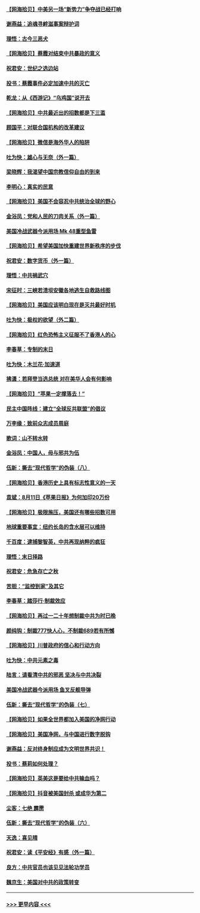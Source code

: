 #### [【网海拾贝】中美另一场“新势力”争夺战已经打响](../pages/nsc993/n12346998.md?t=08220402) 
#### [谢燕益：追魂寻衅滋事案辩护词](../pages/nsc993/n12346892.md?t=08220402) 
#### [理悟：古今三恶犬](../pages/nsc993/n12345190.md?t=08220402) 
#### [【网海拾贝】蔡霞对结束中共暴政的意义](../pages/nsc993/n12344263.md?t=08220402) 
#### [祝君安：世纪之选边站](../pages/nsc993/n12342382.md?t=08220402) 
#### [投书：蔡霞事件必定加速中共的灭亡](../pages/nsc993/n12341881.md?t=08220402) 
#### [乾龙：从《西游记》“乌鸡国”说开去](../pages/nsc993/n12341690.md?t=08220402) 
#### [【网海拾贝】中共最近出的招数都是下三滥](../pages/nsc993/n12341593.md?t=08220402) 
#### [顾国平：对联合国机构的改革建议](../pages/nsc993/n12339928.md?t=08220402) 
#### [【网海拾贝】微信是海外华人的陷阱](../pages/nsc993/n12338868.md?t=08220402) 
#### [吐为快：雄心与无奈（外一篇）](../pages/nsc993/n12338132.md?t=08220402) 
#### [梁晓辉：我渴望中国宗教信仰自由的到来](../pages/nsc993/n12336657.md?t=08220402) 
#### [李明心：真实的民意](../pages/nsc993/n12336089.md?t=08220402) 
#### [【网海拾贝】美国不会容忍中共统治全球的野心](../pages/nsc993/n12336063.md?t=08220402) 
#### [金浴凤：党和人民的刀肉关系（外一篇）](../pages/nsc993/n12335834.md?t=08220402) 
#### [美国冷战武器今派用场 Mk 48重型鱼雷](../pages/nsc993/n12335354.md?t=08220402) 
#### [【网海拾贝】希望美国加快重建世界新秩序的步伐](../pages/nsc993/n12334224.md?t=08220402) 
#### [祝君安：数字货币（外一篇）](../pages/nsc993/n12334186.md?t=08220402) 
#### [理悟：中共祸武穴](../pages/nsc993/n12333962.md?t=08220402) 
#### [宋征时：三峡若溃坝安徽各地逃生自救路线图](../pages/nsc993/n12332450.md?t=08220402) 
#### [【网海拾贝】美国应该明白现在是灭共最好时机](../pages/nsc993/n12332313.md?t=08220402) 
#### [吐为快：极权的欲望（外二篇）](../pages/nsc993/n12332089.md?t=08220402) 
#### [【网海拾贝】红色恐怖主义征服不了香港人的心](../pages/nsc993/n12329296.md?t=08220402) 
#### [李春草：专制的末日](../pages/nsc993/n12329079.md?t=08220402) 
#### [吐为快：木兰花‧加速道](../pages/nsc993/n12327366.md?t=08220402) 
#### [拂潇：若拜登当选总统 对在美华人会有何影响](../pages/nsc993/n12295996.md?t=08220402) 
#### [【网海拾贝】“苹果一定撑落去！”](../pages/nsc993/n12326784.md?t=08220402) 
#### [民主中国阵线：建立“全球反共联盟”的倡议](../pages/nsc993/n12324177.md?t=08220402) 
#### [万李缘：致前众志成员周庭](../pages/nsc993/n12324635.md?t=08220402) 
#### [歌词：山不转水转](../pages/nsc993/n12324599.md?t=08220402) 
#### [金浴凤：中国人，毋与邪共为伍](../pages/nsc993/n12324257.md?t=08220402) 
#### [伍新：撕去“现代哲学”的伪装（八）](../pages/nsc993/n12324188.md?t=08220402) 
#### [【网海拾贝】香港历史上具有标志性意义的一天](../pages/nsc993/n12324021.md?t=08220402) 
#### [袁斌：8月11日《苹果日报》为何加印20万份](../pages/nsc993/n12323955.md?t=08220402) 
#### [【网海拾贝】极限施压，美国还有哪些招数可用](../pages/nsc993/n12322512.md?t=08220402) 
#### [地球重要事宜：纽约长岛的含水层可以维持](../pages/nsc993/n12321844.md?t=08220402) 
#### [千百度：逮捕黎智英，中共再现纳粹的疯狂](../pages/nsc993/n12321777.md?t=08220402) 
#### [理悟：末日择路](../pages/nsc993/n12320812.md?t=08220402) 
#### [祝君安：危急存亡之秋](../pages/nsc993/n12320795.md?t=08220402) 
#### [苦胆：“监控到家”及其它](../pages/nsc993/n12320751.md?t=08220402) 
#### [李春草：踏莎行·制裁效应](../pages/nsc993/n12318290.md?t=08220402) 
#### [【网海拾贝】再过一二十年想制裁中共为时已晚](../pages/nsc993/n12318195.md?t=08220402) 
#### [颜纯钩：制裁777快人心，不制裁689若有所憾](../pages/nsc993/n12316912.md?t=08220402) 
#### [【网海拾贝】川普政府的信心和行动方向](../pages/nsc993/n12316673.md?t=08220402) 
#### [吐为快：中共元素之毒](../pages/nsc993/n12316547.md?t=08220402) 
#### [陆言：请看清中共的邪恶 坚决与中共决裂](../pages/nsc993/n12315784.md?t=08220402) 
#### [美国冷战武器今派用场 鱼叉反舰导弹](../pages/nsc993/n12316258.md?t=08220402) 
#### [伍新：撕去“现代哲学”的伪装（七）](../pages/nsc993/n12315846.md?t=08220402) 
#### [【网海拾贝】如果全世界都加入美国的净网行动](../pages/nsc993/n12315588.md?t=08220402) 
#### [【网海拾贝】美国净网，与中国进行数字脱钩](../pages/nsc993/n12312813.md?t=08220402) 
#### [谢燕益：反对终身制应成为文明世界共识！](../pages/nsc993/n12310465.md?t=08220402) 
#### [投书：蔡莉如何处理？](../pages/nsc993/n12310224.md?t=08220402) 
#### [【网海拾贝】英美这是要给中共输血吗？](../pages/nsc993/n12307646.md?t=08220402) 
#### [【网海拾贝】抖音被美国封杀 或成华为第二](../pages/nsc993/n12305277.md?t=08220402) 
#### [尘客：七绝 霹雳](../pages/nsc993/n12304053.md?t=08220402) 
#### [伍新：撕去“现代哲学”的伪装（六）](../pages/nsc993/n12303243.md?t=08220402) 
#### [天逸：喜见晴](../pages/nsc993/n12303226.md?t=08220402) 
#### [祝君安：读《平安经》有感（外一篇）](../pages/nsc993/n12303170.md?t=08220402) 
#### [良方：中共官员也该见见法轮功学员](../pages/nsc993/n12302985.md?t=08220402) 
#### [魏京生：美国对中共的政策转变](../pages/nsc993/n12302929.md?t=08220402) 

----
#### [ >>> 更早内容 <<< ](../indexes/nsc993-earlier.md)
